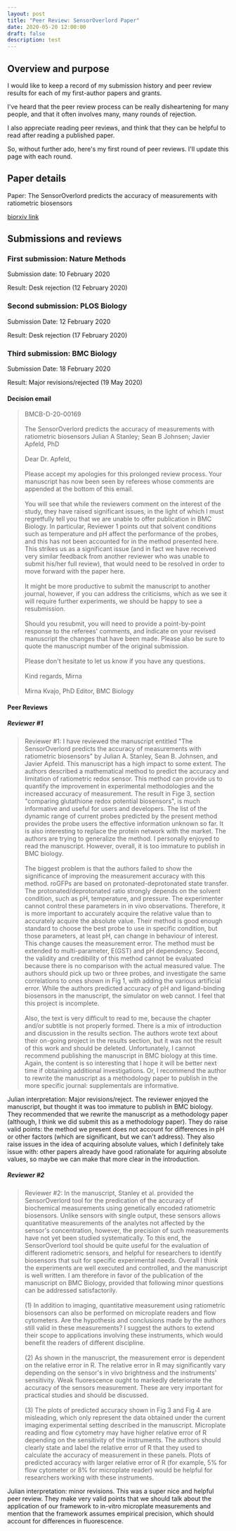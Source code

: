 ```yaml
---
layout: post
title: "Peer Review: SensorOverlord Paper"
date: 2020-05-20 12:00:00
draft: false
description: test
---
```


## Overview and purpose

I would like to keep a record of my submission history and peer review results for each of my first-author papers and grants.

I've heard that the peer review process can be really disheartening for many people, and that it often involves many, many rounds of rejection.

I also appreciate reading peer reviews, and think that they can be helpful to read after reading a published paper. 

So, without further ado, here's my first round of peer reviews. I'll update this page with each round.

## Paper details

Paper: The SensorOverlord predicts the accuracy of measurements with ratiometric biosensors

[biorxiv link](https://www.biorxiv.org/content/10.1101/2020.01.31.928895v1)

## Submissions and reviews

### First submission: Nature Methods

Submission date: 10 February 2020

Result: Desk rejection (12 February 2020)

### Second submission: PLOS Biology

Submission Date: 12 February 2020

Result: Desk rejection (17 February 2020)

### Third submission: BMC Biology

Submission Date: 18 February 2020

Result: Major revisions/rejected (19 May 2020)

#### Decision email

> BMCB-D-20-00169
<br><br>
The SensorOverlord predicts the accuracy of measurements with ratiometric biosensors
Julian A Stanley; Sean B Johnsen; Javier Apfeld, PhD
<br><br>
Dear Dr. Apfeld,
<br><br>
Please accept my apologies for this prolonged review process. Your manuscript has now been seen by referees whose comments are appended at the bottom of this email.
<br><br>
You will see that while the reviewers comment on the interest of the study, they have raised significant issues, in the light of which I must regretfully tell you that we are unable to offer publication in BMC Biology. In particular, Reviewer 1 points out that solvent conditions such as temperature and pH affect the performance of the probes, and this has not been accounted for in the method presented here. This strikes us as a significant issue (and in fact we have received very similar feedback from another reviewer who was unable to submit his/her full review), that would need to be resolved in order to move forward with the paper here.
<br><br>
It might be more productive to submit the manuscript to another journal, however, if you can address the criticisms, which as we see it will require further experiments, we should be happy to see a resubmission.
<br><br>
Should you resubmit, you will need to provide a point-by-point response to the referees' comments, and indicate on your revised manuscript the changes that have been made. Please also be sure to quote the manuscript number of the original submission.
<br><br>
Please don't hesitate to let us know if you have any questions.
<br><br>
Kind regards,
Mirna
<br><br>
Mirna Kvajo, PhD
Editor, BMC Biology

#### Peer Reviews

##### Reviewer #1

>Reviewer #1: I have reviewed the manuscript entitled "The SensorOverlord predicts the accuracy of measurements with ratiometric biosensors" by Julian A. Stanley, Sean B. Johnsen, and Javier Apfeld. This manuscript has a high impact to some extent. The authors described a mathematical method to predict the accuracy and limitation of ratiometric redox sensor. This method can provide us to quantify the improvement in experimental methodologies and the increased accuracy of measurement. The result in Fige 3, section "comparing glutathione redox potential biosensors", is much informative and useful for users and developers. The list of the dynamic range of current probes predicted by the present method provides the probe users the effective information unknown so far. It is also interesting to replace the protein network with the market. The authors are trying to generalize the method. I personally enjoyed to read the manuscript. However, overall, it is too immature to publish in
BMC biology.
<br><br>
The biggest problem is that the authors failed to show the significance of improving the measurement accuracy with this method. roGFPs are based on protonated-deprotonated state transfer. The protonated/deprotonated ratio strongly depends on the solvent condition, such as pH, temperature, and pressure. The experimenter cannot control these parameters in in vivo observations. Therefore, it is more important to accurately acquire the relative value than to accurately acquire the absolute value. Their method is good enough standard to choose the best probe to use in specific condition, but those parameters, at least pH, can change in behaviour of interest. This change causes the measurement error. The method must be extended to multi-parameter, E(GST) and pH dependency. Second, the validity and credibility of this method cannot be evaluated because there is no comparison with the actual measured value. The authors should pick up two or three probes, and investigate the same correlations to ones shown in Fig 1, with adding the various artificial error. While the authors predicted accuracy of pH and ligand-binding biosensors in the manuscript, the simulator on web cannot. I feel that this project is incomplete.
<br><br>
Also, the text is very difficult to read to me, because the chapter and/or subtitle is not properly formed. There is a mix of introduction and discussion in the results section. The authors wrote text about their on-going project in the results section, but it was not the result of this work and should be deleted. Unfortunately, I cannot recommend publishing the manuscript in BMC biology at this time. Again, the content is so interesting that I hope it will be better next time if obtaining additional investigations. Or, I recommend the author to rewrite the manuscript as a methodology paper to publish in the more specific journal: supplementals are informative.

Julian interpretation: Major revisions/reject. The reviewer enjoyed the manuscript, but thought it was too immature to publish in BMC biology. They recommended that we rewrite the manuscript as a methodology paper (although, I think we did submit this as a methodology paper). They do raise valid points: the method we present does not account for differences in pH or other factors (which are significant, but we can't address). They also raise issues in the idea of acquiring absolute values, which I definitely take issue with: other papers already have good rationalate for aquiring absolute values, so maybe we can make that more clear in the introduction.

##### Reviewer #2

> Reviewer #2: In the manuscript, Stanley et al. provided the SensorOverlord tool for the predication of the accuracy of biochemical measurements using genetically encoded ratiometric biosensors. Unlike sensors with single output, these sensors allows quantitative measurements of the analytes not affected by the sensor's concentration, however, the precision of such measurements have not yet been studied systematically.   To this end, the SensorOverlord tool should be quite useful for the evaluation of different radiometric sensors, and helpful for researchers to identify biosensors that suit for specific experimental needs. Overall I think the experiments are well executed and controlled, and the manuscript is well written. I am therefore in favor of the publication of the manuscript on BMC Biology, provided that following minor questions can be addressed satisfactorily.
<br><br>
(1) In addition to imaging, quantitative measurement using ratiometric biosensors can also be performed on microplate readers and flow cytometers. Are the hypothesis and conclusions made by the authors still valid in these measurements? I suggest the authors to extend their scope to applications involving these instruments, which would benefit the readers of different discipline.
<br><br>
(2) As shown in the manuscript, the measurement error is dependent on the relative error in R.  The relative error in R may significantly vary depending on the sensor's in vivo brightness and the instruments' sensitivity. Weak fluorescence ought to markedly deteriorate the accuracy of the sensors measurement. These are very important for practical studies and should be discussed.
<br><br>
(3) The plots of predicted accuracy shown in Fig 3 and Fig 4 are misleading, which only represent the data obtained under the current imaging experimental setting described in the manuscript. Microplate reading and flow cytometry may have higher relative error of R depending on the sensitivity of the instruments. The authors should clearly state and label the relative error of R that they used to calculate the accuracy of measurement in these panels.  Plots of predicted accuracy with larger relative error of R (for example, 5% for flow cytometer or 8% for microplate reader) would be helpful for researchers working with these instruments.

Julian interpretation: minor revisions. This was a super nice and helpful peer review. They make very valid points that we should talk about the application of our framework to in-vitro microplate measurements and mention that the framework assumes empirical precision, which should account for differences in fluorescence.

